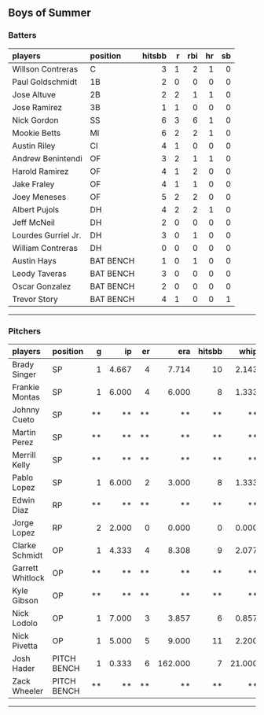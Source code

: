 ## Boys of Summer

### Batters

 
|players             |position  | hitsbb|  r| rbi| hr| sb| 
|:-------------------|:---------|------:|--:|---:|--:|--:| 
|Willson Contreras   |C         |      3|  1|   2|  1|  0| 
|Paul Goldschmidt    |1B        |      2|  0|   0|  0|  0| 
|Jose Altuve         |2B        |      2|  2|   1|  1|  0| 
|Jose Ramirez        |3B        |      1|  1|   0|  0|  0| 
|Nick Gordon         |SS        |      6|  3|   6|  1|  0| 
|Mookie Betts        |MI        |      6|  2|   2|  1|  0| 
|Austin Riley        |CI        |      4|  1|   0|  0|  0| 
|Andrew Benintendi   |OF        |      3|  2|   1|  1|  0| 
|Harold Ramirez      |OF        |      4|  1|   2|  0|  0| 
|Jake Fraley         |OF        |      4|  1|   1|  0|  0| 
|Joey Meneses        |OF        |      5|  2|   2|  0|  0| 
|Albert Pujols       |DH        |      4|  2|   2|  1|  0| 
|Jeff McNeil         |DH        |      2|  0|   0|  0|  0| 
|Lourdes Gurriel Jr. |DH        |      3|  0|   1|  0|  0| 
|William Contreras   |DH        |      0|  0|   0|  0|  0| 
|Austin Hays         |BAT BENCH |      1|  0|   1|  0|  0| 
|Leody Taveras       |BAT BENCH |      3|  0|   0|  0|  0| 
|Oscar Gonzalez      |BAT BENCH |      2|  0|   0|  0|  0| 
|Trevor Story        |BAT BENCH |      4|  1|   0|  0|  1| 


* * *

### Pitchers

 
|players          |position    |  g|    ip| er|     era| hitsbb|   whip| so|  w| sv| 
|:----------------|:-----------|--:|-----:|--:|-------:|------:|------:|--:|--:|--:| 
|Brady Singer     |SP          |  1| 4.667|  4|   7.714|     10|  2.143|  4|  0|  0| 
|Frankie Montas   |SP          |  1| 6.000|  4|   6.000|      8|  1.333|  6|  0|  0| 
|Johnny Cueto     |SP          | **|    **| **|      **|     **|     **| **| **| **| 
|Martin Perez     |SP          | **|    **| **|      **|     **|     **| **| **| **| 
|Merrill Kelly    |SP          | **|    **| **|      **|     **|     **| **| **| **| 
|Pablo Lopez      |SP          |  1| 6.000|  2|   3.000|      8|  1.333|  6|  0|  0| 
|Edwin Diaz       |RP          | **|    **| **|      **|     **|     **| **| **| **| 
|Jorge Lopez      |RP          |  2| 2.000|  0|   0.000|      0|  0.000|  2|  0|  1| 
|Clarke Schmidt   |OP          |  1| 4.333|  4|   8.308|      9|  2.077|  7|  0|  0| 
|Garrett Whitlock |OP          | **|    **| **|      **|     **|     **| **| **| **| 
|Kyle Gibson      |OP          | **|    **| **|      **|     **|     **| **| **| **| 
|Nick Lodolo      |OP          |  1| 7.000|  3|   3.857|      6|  0.857|  5|  0|  0| 
|Nick Pivetta     |OP          |  1| 5.000|  5|   9.000|     11|  2.200|  4|  0|  0| 
|Josh Hader       |PITCH BENCH |  1| 0.333|  6| 162.000|      7| 21.000|  1|  0|  0| 
|Zack Wheeler     |PITCH BENCH | **|    **| **|      **|     **|     **| **| **| **| 


* * *


